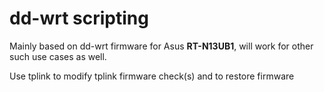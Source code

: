 # dd-wrt scripting
Mainly based on dd-wrt firmware for Asus **RT-N13UB1**, will work for other such use cases as well.

Use tplink to modify tplink firmware check(s) and to restore firmware